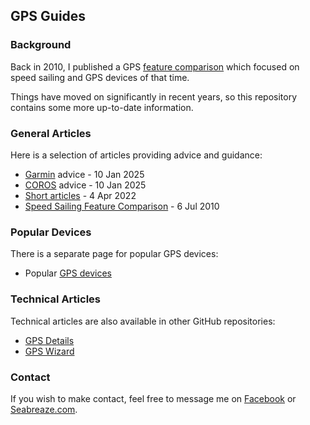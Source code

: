 ## GPS Guides

### Background

Back in 2010, I published a GPS [feature comparison](guidance/features/feature-comparison.pdf) which focused on speed sailing and GPS devices of that time.

Things have moved on significantly in recent years, so this repository contains some more up-to-date information.



### General Articles

Here is a selection of articles providing advice and guidance:

- [Garmin](guidance/garmin/README.md) advice - 10 Jan 2025
- [COROS](guidance/coros/README.md) advice - 10 Jan 2025
- [Short articles](guidance/README.md) - 4 Apr 2022
- [Speed Sailing Feature Comparison](guidance/features/feature-comparison.pdf) - 6 Jul 2010



### Popular Devices

There is a separate page for popular GPS devices:

- Popular [GPS devices](devices/README.md)



### Technical Articles

Technical articles are also available in other GitHub repositories:

- [GPS Details](https://logiqx.github.io/gps-details/)
- [GPS Wizard](https://logiqx.github.io/gps-wizard/articles.html)



### Contact

If you wish to make contact, feel free to message me on [Facebook](https://www.facebook.com/michael.george.545) or [Seabreaze.com](https://www.seabreeze.com.au/Members/Profile/Details.aspx?member=K888).

